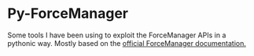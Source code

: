 # Py-ForceManager
Some tools I have been using to exploit the ForceManager APIs in a pythonic way.
Mostly based on the [official ForceManager documentation.](https://developer.forcemanager.com/)
